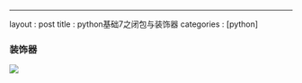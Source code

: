 ---
layout     : post
title      : python基础7之闭包与装饰器
categories : [python]
 
### 装饰器
![](http://img.blog.csdn.net/20151004100644411)
